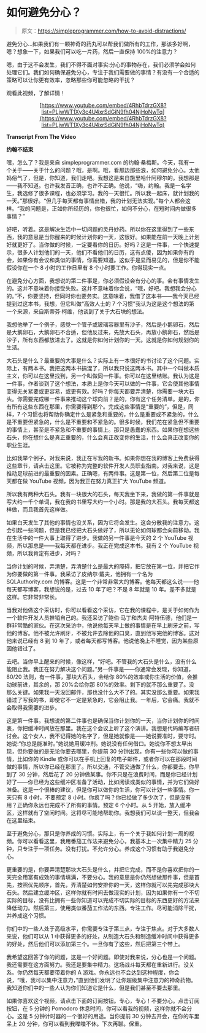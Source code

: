 # 如何避免分心？

> 原文：<https://simpleprogrammer.com/how-to-avoid-distractions/>

避免分心…如果我们有一颗神奇的药丸可以帮我们做所有的工作，那该多好啊，嗯？想象一下，如果我们可以吃一片药，然后一直保持 100%的注意力？

嗯，由于这不会发生，我们不得不面对事实:分心的事物存在，我们必须学会如何处理它们。我们如何确保避免分心，专注于我们需要做的事情？有没有一个合适的策略可以让你更有效率，忽略那些你可能忽略的干扰？

观看此视频，了解详情！

<center>

[https://www.youtube.com/embed/4RhbTdrzGX8?list=PLjwWT1Xy3c4U4xrSdGiN9fh04NjHoNwTq](https://www.youtube.com/embed/4RhbTdrzGX8?list=PLjwWT1Xy3c4U4xrSdGiN9fh04NjHoNwTq)

</center>

**Transcript From The Video**

**约翰不结束**

嘿，怎么了？我是来自 simpleprogrammer.com 的约翰·桑梅斯。今天，我有一个关于——关于什么的问题？哦，是啊。哦，看那边那些浪，如何避免分心。太他妈俗气了，但是，你知道，我们走吧。我想这是来自施里哈什阿穆尔的。我想那是——我不知道。也许我发音正确，也许不正确。他说，“嗨，约翰。我是一名学生，我选修了很多课程，也必须学习。我的一天很忙。所以我一起床，就计划我的一天。”那很好。“但几乎每天都有事情出错，我的计划无法实现。”每个人都会这样。“我的问题是，正如你所经历的，你也很忙，如何不分心，在短时间内做很多事情？”

好吧，听着。这是解决生活中一切问题的灵丹妙药。所以你在这里得到了一些东西，我的意思是当你醒来的时候计划你的一天，这很好。如果能在前一天晚上计划好就更好了。当你做的时候，一定要看你的日历。好吗？这是一件事，一个快速提示，很多人计划他们的一天，他们不看他们的日历，这有点傻，因为如果你有约会，如果你有会议和类似的事情，你需要知道。这似乎是显而易见的，但是你不能假设你在一个 8 小时的工作日里有 8 个小时要工作。你得现实一点。

在避免分心方面，我想说的第二件事是，你必须假设会有分心的事。会有事情发生的。这并不意味着你接受失败。这并不意味着你会说，“哦，好吧。我想我会分心的。”不，你要坚持，但同时你也要务实。这意味着，我借了这本书——我今天已经提到过这本书，我想，但它叫做“高效人士的 7 个习惯”我认为这是这个想法的第一个来源，来自斯蒂芬·柯维，他谈到了关于大石块的想法。

我想他举了一个例子，感觉一个管子或玻璃容器里有沙子，然后是小鹅卵石，然后是大鹅卵石，大鹅卵石不合适，但他反过来，先放大石头，再放小鹅卵石，然后是沙子，所有东西都放进去了。这就是你如何计划你的一天。这就是你如何规划你的生活。

大石头是什么？最重要的大事是什么？实际上有一本很好的书讨论了这个问题。实际上，有两本书。我把这两本书搞混了，所以我只说这两本书。其中一个叫做本质主义，你可以在这里找到，另一个叫做同一件事。你可以在这里结账。我认为这是一件事，作者谈到了这个想法，本质上是你今天可以做的一件事，它会使其他事情变得无关紧要或更容易，或更有效。好吗？你每天都要弄清楚，你需要一块大石头。你需要完成哪一件事来推动这个球向前？是的，你有这个任务清单。是的，你有所有这些东西在那里，你需要得到那个。完成这些事情是“重要的”，但是，同样，7 个习惯也将帮助你确定什么是紧急和重要的，什么是重要或不紧急的，什么是不重要但紧急的，什么是不重要和不紧急的。很多时候，我们花在紧急但不重要的事情上，甚至是不紧急和不重要的事情上。那只是愚蠢的东西。如果你在想这些石头，你在想什么是真正重要的，什么会真正改变你的生活，什么会真正改变你的职业生涯。

比如我举个例子。对我来说，我正在写我的新书。如果你想在我的博客上免费获得这些章节，请点击这里。它被称为完整的软件开发人员职业指南。对我来说，这是推动足球前进的最重要的因素。正确嗯，有两件事。这是第一位，然后第二位是每天都在做 YouTube 视频，因为我正在努力真正扩大 YouTube 频道。

所以我有两种大石头。我有一块很大的石头，每天我坐下来，我做的第一件事就是写大约一千个单词，我在我的书里写大约一个小时。那是我的大石头。我每天都这样做，而且我首先这样做。

如果白天发生了其他的事情也没关系，因为它将会发生。这会分散我的注意力。这会引起一些问题，但是我已经把大石头做好了，所以无论如何球都会向前移动。我在生活中的一件大事上取得了进步。我做的另一件事是今天的 2 个 YouTube 视频，所以那总是——我每天都在进步。我正在完成这本书。我有 2 个 YouTube 视频，所以我肯定有进步，对吗？

当你计划的时候，弄清楚，弄清楚什么是最大的障碍，把它放在第一位，并把它作为你要做的第一件事。我采访了皮纳尔·戴夫，他拥有一个名为 SQLAuthority.com 的博客。这是一个非常非常大的博客。他每天都这么说——他每天都写博客，我想说的是，过去 10 年了吧？不是 8 年就是 10 年。差不多就是这样。它非常非常长。

当我对他做这个采访时，你可以看看这个采访，它在我的课程中，是关于如何作为一个软件开发人员推销自己的。我还采访了鲍伯·马丁和杰夫·阿特伍德，他们是一群非常酷的家伙。在这次采访中，他说他每天早上做的事情是在早上刷牙之前，写他的博客。他不被允许刷牙，不被允许去除他的口臭，直到他写完他的博客。这对他来说已经有 8 到 10 年了，或者每天都写博客。他说他晚上不睡觉，因为某些原因他错过了。

去吧。当你早上醒来的时候，像这样，“好吧。不管我的大石头是什么，没有什么能阻止我。我正在努力解决这个问题。”另一件事是——你通常会发现，你知道，80/20 法则，有一件事，那块大石头，会给你 80%的效率或你生活的价值，会推动球前进，其余的，那 20%会给你那 80%的效率。剩下的就不那么重要了。没那么关键。如果我一天没回邮件，那也没什么大不了的。其实没那么重要。如果我错过了写我的书，即使它不一定是紧急的，它会阻止我。一年后，它会痛。我就不会取得我需要的进步。

这是第一件事。我想说的第二件事也是确保当你计划你的一天，当你计划你的时间表，你把缓冲时间放在那里。我在这个会议上听了这个演讲。我想是代码编写者研讨会。这个女人，我不记得她的名字了，但是她就像是——她说要准时，要守时。她说:“你总是能准时。”她说她用缓冲剂。她说没有任何借口。她说你不想太早出现，但你要做的是无论你要去哪里，你提前 30 分钟出现，你有一些你可以做的事情，比如你的 Kindle 或你可以在手机上回复的电子邮件，或者你可以在那段时间做的事情，所以你已经在那里了。所以交通，不管交通做了什么，你都要去。你早到了 30 分钟，然后花了 20 分钟做某事。你不只是在浪费时间，而是你已经计划好了——你已经为这些缓冲区准备了活动，比如阅读或类似的事情，并为它们做好准备。这是一个很棒的建议，但是你可以做你的生活，你可以计划一些事情。你一天只有 8 小时，不要预定 8 小时。你疯了吗？你已经做了多少次了，但是没有用？正确你永远也完成不了所有的事情。预定 6 个小时。从 5 开始，放入缓冲区，这样就有了空闲时间。这将尽可能地帮助你。我想我们可以谈一整天，但我会在这里结束。

至于避免分心，那只是你养成的习惯。实际上，有一个关于我如何计划一周的视频。你可以看看这里，我用番茄工作法来避免分心，我基本上一次集中精力 25 分钟，只专注于一项任务。没有打扰。不允许分心。养成这个习惯有助于我避免分心。

更重要的是，你要弄清楚那块大石头是什么，并把它完成，而不是你喜欢把你的一天完全用富有成效的事情填满，不要分心。我的意思是你仍然想做那件事，但是首先，按照优先顺序，首先，弄清楚如何安排你的一天，这样你就可以先完成那块大石头。然后建立缓冲区，这样你就有时间去做现实的计划，因为如果你有一个不切实际的目标，没有比拥有一些你知道可以完成不切实际的目标的东西更好的方法来降低动力。然后第三，使用类似番茄工作法的东西。专注工作。尽可能消除干扰，并养成这个习惯。

你们中的一些人处于高级水平，你需要专注于第三点，专注于焦点。对于大多数人来说，他们可以从 1 中获得更多的好处，从制造大石头和制造缓冲时间中获得更多的好处，然后他们可以添加第三个。一旦你有了这些，然后把第三个带上。

我希望这回答了你的问题，这是一个好问题。即使对我来说，分心也是一个问题。我还需要在这方面努力。我还是要集中精力。这场战斗每天都在重新进行。没关系。你仍然每天都要带着你的 A 游戏。你永远也不会达到这种程度，你会说，“哦，我可以集中注意力，”直到他们发明了让你超级集中注意力的神奇药物。我知道你们中的一些人认为你们知道它是什么，但是我们甚至不要去那里。

如果你喜欢这个视频，请点击下面的订阅按钮。专心，专心！不要分心。点击订阅按钮，在 5 分钟的 Pomodoro 休息时间，你可以看我的视频，这样你就不会分心。这是 5 分钟计时器的一个很好的用途。当你提前 30 分钟去开会，在你的车里呆上 20 分钟，你可以看到我喋喋不休。下次再聊。保重。